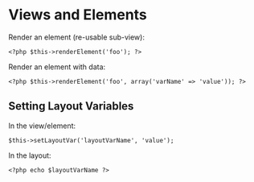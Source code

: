 Views and Elements
==================

Render an element (re-usable sub-view):

	<?php $this->renderElement('foo'); ?>

Render an element with data:

	<?php $this->renderElement('foo', array('varName' => 'value')); ?>

Setting Layout Variables
------------------------

In the view/element:

	$this->setLayoutVar('layoutVarName', 'value');

In the layout:

	<?php echo $layoutVarName ?>
